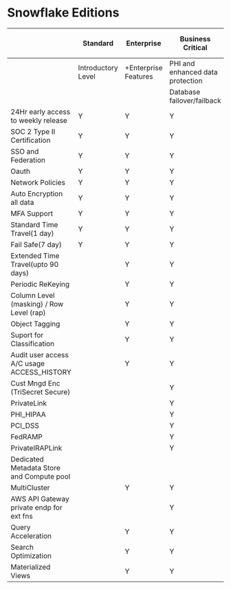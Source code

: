 # Snowflake Editions
|   |Standard|Enterprise|Business Critical|Virtual Private Snowflake|
|---|---|---|---|---|
|   |Introductory Level|+Enterprise Features|PHI and enhanced data protection|Completely separate SF env|
|   |                  |                    |Database failover/failback      |                          |
|24Hr early access to weekly release|Y|Y|Y|Y|
|SOC 2 Type II Certification|Y|Y|Y|Y|
|SSO and Federation|Y|Y|Y|Y|
|Oauth|Y|Y|Y|Y|
|Network Policies|Y|Y|Y|Y|
|Auto Encryption all data|Y|Y|Y|Y|
|MFA Support|Y|Y|Y|Y|
|Standard Time Travel(1 day)|Y|Y|Y|Y|
|Fail Safe(7 day)|Y|Y|Y|Y|
|Extended Time Travel(upto 90 days)||Y|Y|Y|
|Periodic ReKeying||Y|Y|Y|
|Column Level (masking) / Row Level (rap)||Y|Y|Y|
|Object Tagging||Y|Y|Y|
|Suport for Classification||Y|Y|Y|
|Audit user access A/C usage ACCESS_HISTORY||Y|Y|Y|
|Cust Mngd Enc (TriSecret Secure)|||Y|Y|
|PrivateLink|||Y|Y|
|PHI_HIPAA|||Y|Y|
|PCI_DSS|||Y|Y|
|FedRAMP|||Y|Y|
|PrivateIRAPLink|||Y|Y|
|Dedicated Metadata Store and Compute pool||||Y|
|MultiCluster||Y|Y|Y|
|AWS API Gateway private endp for ext fns|||Y|Y|
|Query Acceleration||Y|Y|Y|
|Search Optimization||Y|Y|Y|
|Materialized Views||Y|Y|Y|





